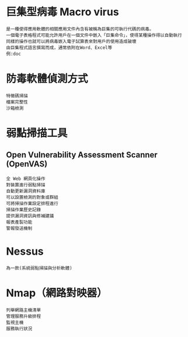 # 巨集型病毒 Macro virus
~~~
是一種使得應用軟體的相關應用文件內含有被稱為巨集的可執行代碼的病毒。
一個電子表格程式可能允許用戶在一個文件中嵌入「巨集命令」，使得某種操作得以自動執行
同樣的操作也就可以將病毒嵌入電子試算表來對用戶的使用造成破壞
由巨集程式語言撰寫而成，通常依附在Word、Excel等
例:doc
~~~
# 防毒軟體偵測方式
~~~
特徵碼掃描
檔案完整性
沙箱檢測
~~~
# 弱點掃描工具
## Open Vulnerability Assessment Scanner (OpenVAS)
~~~
全 Web 網頁化操作
對裝置進行弱點掃描
自動更新漏洞資料庫
可以設置檢測的對象或群組
可將掃描作業設定排程進行
掃描作業歷史記錄
提供漏洞資訊與修補建議
報表產製功能
警報發送機制
~~~
# Nessus 
~~~
為一款(系統弱點掃描與分析軟體)
~~~
# Nmap（網路對映器）
~~~
列舉網路主機清單
管理服務升級排程
監視主機
服務執行狀況
~~~
# 


